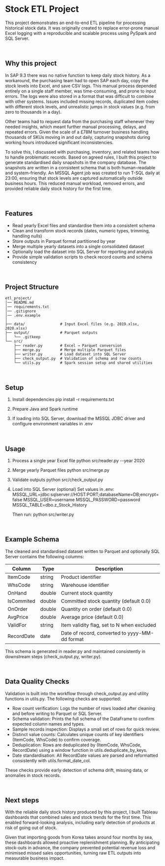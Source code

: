 # Stock ETL Project

This project demonstrates an end-to-end ETL pipeline for processing historical stock data. It was originally created to replace error-prone manual Excel logging with a reproducible and scalable process using PySpark and SQL Server.

<br>

## Why this project
In SAP 9.3 there was no native function to keep daily stock history. As a workaround, the purchasing team had to open SAP each day, copy the stock levels into Excel, and save CSV logs. This manual process depended entirely on a single staff member, was time-consuming, and prone to input errors. The logs were also stored in a format that was difficult to combine with other systems. Issues included missing records, duplicated item codes with different stock levels, and unrealistic jumps in stock values (e.g. from zero to thousands in a day).

Other teams had to request data from the purchasing staff whenever they needed insights, which meant further manual processing, delays, and repeated errors. Given the scale of a £78M turnover business handling thousands of SKUs moving in and out daily, capturing snapshots during working hours introduced significant inconsistencies.

To solve this, I discussed with purchasing, inventory, and related teams how to handle problematic records. Based on agreed rules, I built this project to generate standardised daily snapshots in the company database. The snapshots are written in a consistent schema that is both human-readable and system-friendly. An MSSQL Agent job was created to run T-SQL daily at 23:00, ensuring that stock levels are captured automatically outside business hours. This reduced manual workload, removed errors, and provided reliable daily stock history for the first time.

<br>

## Features
- Read yearly Excel files and standardise them into a consistent schema
- Clean and transform stock records (dates, numeric types, trimming, handling nulls)
- Store outputs in Parquet format partitioned by year
- Merge multiple yearly datasets into a single consolidated dataset
- Optionally load the dataset into SQL Server for reporting and analysis
- Provide simple validation scripts to check record counts and schema consistency

<br>

## Project Structure
```
etl_project/
│── README.md
│── requirements.txt
│── .gitignore
│── .env.example
│
├── data/                # Input Excel files (e.g. 2019.xlsx, 2020.xlsx)
├── output/              # Parquet outputs
│   └── .gitkeep
└── src/
    ├── reader.py        # Excel → Parquet conversion
    ├── merge.py         # Merge multiple Parquet files
    ├── writer.py        # Load dataset into SQL Server
    ├── check_output.py  # Validation of schema and row counts
    └── utils.py         # Spark session setup and shared utilities
```

<br>

## Setup
1. Install dependencies
   pip install -r requirements.txt

2. Prepare Java and Spark runtime

3. If loading into SQL Server, download the MSSQL JDBC driver and configure environment variables in .env

<br>

## Usage
1. Process a single year Excel file
   python src/reader.py --year 2020

2. Merge yearly Parquet files
   python src/merge.py

3. Validate outputs
   python src/check_output.py

4. Load into SQL Server (optional)
   Set values in .env:
   MSSQL_URL=jdbc:sqlserver://HOST:PORT;databaseName=DB;encrypt=false
   MSSQL_USER=username
   MSSQL_PASSWORD=password
   MSSQL_TABLE=dbo.z_Stock_History

   Then run:
   python src/writer.py

<br>

## Example Schema
The cleaned and standardised dataset written to Parquet and optionally SQL Server contains the following columns:

Column       | Type      | Description
-------------|-----------|---------------------------------------------------
ItemCode     | string    | Product identifier
WhsCode      | string    | Warehouse identifier
OnHand       | double    | Current stock quantity
IsCommited   | double    | Committed stock quantity (default 0.0)
OnOrder      | double    | Quantity on order (default 0.0)
AvgPrice     | double    | Average price (default 0.0)
ValidFor     | string    | Item validity flag, set to N when excluded
RecordDate   | date      | Date of record, converted to yyyy-MM-dd format

This schema is generated in reader.py and maintained consistently in downstream steps (check_output.py, writer.py).

<br>

## Data Quality Checks
Validation is built into the workflow through check_output.py and utility functions in utils.py. The following checks are supported:

- Row count verification: Logs the number of rows loaded after cleaning and before writing to Parquet or SQL Server.
- Schema validation: Prints the full schema of the DataFrame to confirm expected column names and types.
- Sample records inspection: Displays a small set of rows for quick review.
- Distinct value counts: Calculates unique counts of key identifiers (ItemCode, WhsCode) to confirm coverage.
- Deduplication: Rows are deduplicated by (ItemCode, WhsCode, RecordDate) using a window function in utils.deduplicate_by_keys.
- Date standardisation: All RecordDate values are parsed and reformatted consistently with utils.format_date_col.

These checks provide early detection of schema drift, missing data, or anomalies in stock records.

<br>

## Next steps
With the reliable daily stock history produced by this project, I built Tableau dashboards that combined sales and stock trends for the first time. This enabled forward-looking analysis, including early detection of products at risk of going out of stock.  

Given that importing goods from Korea takes around four months by sea, these dashboards allowed proactive replenishment planning. By anticipating stock-outs in advance, the company prevented potential revenue loss and minimised missed sales opportunities, turning raw ETL outputs into measurable business impact.
